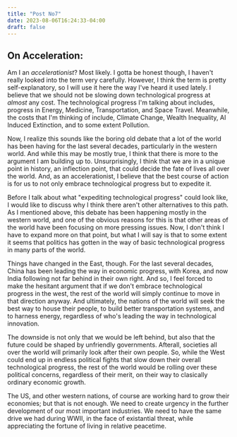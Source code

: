```yaml
---
title: "Post No7"
date: 2023-08-06T16:24:33-04:00
draft: false
---
```


## On Acceleration:

Am I an *accelerationist*? Most likely. I gotta be honest though, I haven't really looked into the term very carefully. However, I think the term is pretty self-explanatory, so I will use it here the way I've heard it used lately. I believe that we should not be slowing down technological progress at *almost* any cost. The technological progress I'm talking about includes, progress in Energy, Medicine, Transportation, and Space Travel. Meanwhile, the costs that I'm thinking of include, Climate Change, Wealth Inequality, AI Induced Extinction, and to some extent Pollution.

Now, I realize this sounds like the boring old debate that a lot of the world has been having for the last several decades, particularly in the western world. And while this may be mostly true, I think that there is more to the argument I am building up to. Unsurprisingly, I think that we are in a unique point in history, an inflection point, that could decide the fate of lives all over the world. And, as an accelerationist, I believe that the best course of action is for us to not only embrace technological progress but to expedite it.

Before I talk about what "expediting technological progress" could look like, I would like to discuss why I think there aren't other alternatives to this path. As I mentioned above, this debate has been happening mostly in the western world, and one of the obvious reasons for this is that other areas of the world have been focusing on more pressing issues. Now, I don't think I have to expand more on that point, but what I will say is that to some extent it seems that politics has gotten in the way of basic technological progress in many parts of the world.

Things have changed in the East, though. For the last several decades, China has been leading the way in economic progress, with Korea, and now India following not far behind in their own right. And so, I feel forced to make the hesitant argument that if we don't embrace technological progress in the west, the rest of the world will simply continue to move in that direction anyway. And ultimately, the nations of the world will seek the best way to house their people, to build better transportation systems, and to harness energy, regardless of who's leading the way in technological innovation.

The downside is not only that we would be left behind, but also that the future could be shaped by unfriendly governments. Afterall, societies all over the world will primarily look after their own people. So, while the West could end up in endless political fights that slow down their overall technological progress, the rest of the world would be rolling over these political concerns, regardless of their merit, on their way to clasically ordinary economic growth.

The US, and other western nations, of course are working hard to grow their economies; but that is not enough. We need to create urgency in the further development of our most important industries. We need to have the same drive we had during WWII, in the face of existantial threat, while appreciating the fortune of living in relative peacetime.  













